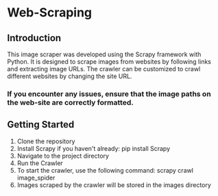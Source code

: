 # Web-Scraping
## Introduction
This image scraper was developed using the Scrapy framework with Python. It is designed to scrape images from websites by following links and extracting image URLs. The crawler can be customized to crawl different websites by changing the site URL. 

<h3>If you encounter any issues, ensure that the image paths on the web-site are correctly formatted.</h3>

<h2>Getting Started</h2>

<ol>
<li>Clone the repository</li>
<li>Install Scrapy if you haven't already: pip install Scrapy</li>
<li>Navigate to the project directory</li>
<li>Run the Crawler</li>
<li>To start the crawler, use the following command: scrapy crawl image_spider</li>
<li>Images scraped by the crawler will be stored in the images directory</li>
</ol>

